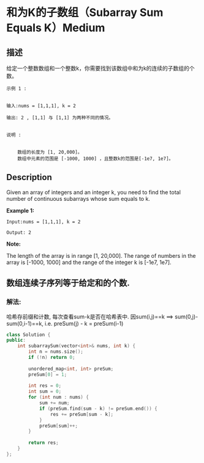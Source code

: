 # 和为K的子数组（Subarray Sum Equals K）Medium
## 描述
给定一个整数数组和一个整数k，你需要找到该数组中和为k的连续的子数组的个数。
```
示例 1 :


输入:nums = [1,1,1], k = 2

输出: 2 , [1,1] 与 [1,1] 为两种不同的情况。


说明 :


    数组的长度为 [1, 20,000]。
    数组中元素的范围是 [-1000, 1000] ，且整数k的范围是[-1e7, 1e7]。
```

## Description
Given an array of integers and an integer k, you need to find the total number of continuous subarrays whose sum equals to k.

**Example 1:**
```
Input:nums = [1,1,1], k = 2

Output: 2
```
**Note:**


The length of the array is in range [1, 20,000].
The range of numbers in the array is [-1000, 1000] and the range of the integer k is [-1e7, 1e7].





## 数组连续子序列等于给定和的个数.

### 解法:
哈希存前缀和计数, 每次查看sum-k是否在哈希表中. 因sum(i,j)==k ==> sum(0,j)-sum(0,i-1)==k, i.e. preSum(j) - k = preSum(i-1)

```c++
class Solution {
public:
    int subarraySum(vector<int>& nums, int k) {
        int n = nums.size();
        if (!n) return 0;
        
        unordered_map<int, int> preSum;
        preSum[0] = 1;
        
        int res = 0;
        int sum = 0;
        for (int num : nums) {
            sum += num;
            if (preSum.find(sum - k) != preSum.end()) {
                res += preSum[sum - k];
            }
            preSum[sum]++;
        }
        
        return res;
    }
};
```